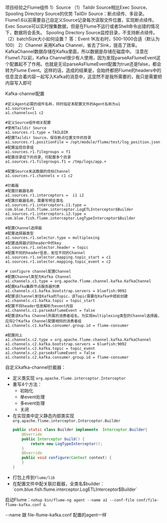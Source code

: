 项目经验之Flume组件
1）Source
（1）Taildir Source相比Exec Source、Spooling Directory Source的优势
TailDir Source：断点续传、多目录。Flume1.6以前需要自己自定义Source记录每次读取文件位置，实现断点续传。
Exec Source可以实时搜集数据，但是在Flume不运行或者Shell命令出错的情况下，数据将会丢失。
Spooling Directory Source监控目录，不支持断点续传。
（2）batchSize大小如何设置？
答：Event 1K左右时，500-1000合适（默认为100）
2）Channel
采用Kafka Channel，省去了Sink，提高了效率。KafkaChannel数据存储在Kafka里面，所以数据是存储在磁盘中。
注意在Flume1.7以前，Kafka Channel很少有人使用，因为发现parseAsFlumeEvent这个配置起不了作用。也就是无论parseAsFlumeEvent配置为true还是false，都会转为Flume Event。这样的话，造成的结果是，会始终都把Flume的headers中的信息混合着内容一起写入Kafka的消息中，这显然不是我所需要的，我只是需要把内容写入即可


Kafka-channel配置
```
#定义Agent必需的组件名称，同时指定本配置文件的Agent名称为a1
a1.sources=r1
a1.channels=c1 c2

#定义Source组件相关配置
#使用Taildir Source
a1.sources.r1.type = TAILDIR
#配置Taildir Source，保存断点位置文件的目录
a1.sources.r1.positionFile = /opt/module/flume/test/log_position.json
#配置监控目录组
a1.sources.r1.filegroups = f1
#配置目录组下的目录，可配置多个目录
a1.sources.r1.filegroups.f1 = /tmp/logs/app.+

#配置Source发送数据的目标Channel
a1.sources.r1.channels = c1 c2

#拦截器
#配置拦截器名称
a1.sources.r1.interceptors =  i1 i2
#配置拦截器名称，需要写明全类名
a1.sources.r1.interceptors.i1.type = com.blue.fish.flume.interceptor.LogETLInterceptor$Builder
a1.sources.r1.interceptors.i2.type = com.blue.fish.flume.interceptor.LogTypeInterceptor$Builder

#配置Channel选择器
#配置选择器类型
a1.sources.r1.selector.type = multiplexing
#配置选择器识别header中的key
a1.sources.r1.selector.header = topic
#配置不同的header信息，发往不同的Channel
a1.sources.r1.selector.mapping.topic_start = c1
a1.sources.r1.selector.mapping.topic_event = c2

# configure channel配置Channel
#配置Channel类型为Kafka Channel
a1.channels.c1.type = org.apache.flume.channel.kafka.KafkaChannel
#配置Kafka集群节点服务器列表
a1.channels.c1.kafka.bootstrap.servers = bluefish:9092
#配置该Channel发往Kafka的Topic，该Topic需要在Kafka中提前创建
a1.channels.c1.kafka.topic = topic_start
#配置不将header信息解析为event内容
a1.channels.c1.parseAsFlumeEvent = false
#配置该Kafka Channel所属的消费者组名，为实现multiplexing类型的Channel选择器，应将2个Kafka Channel配置相同的消费者组
a1.channels.c1.kafka.consumer.group.id = flume-consumer

#配置同上
a1.channels.c2.type = org.apache.flume.channel.kafka.KafkaChannel
a1.channels.c2.kafka.bootstrap.servers = bluefish:9092
a1.channels.c2.kafka.topic = topic_event
a1.channels.c2.parseAsFlumeEvent = false
a1.channels.c2.kafka.consumer.group.id = flume-consumer
```

自定义kafka-channel拦截器：
- 定义类实现 `org.apache.flume.interceptor.Interceptor`
- 重写4个方法：
    - 初始化
    - 单event处理
    - 多event处理
    - 关闭
- 在实现类中定义静态内部类实现 `org.apache.flume.interceptor.Interceptor.Builder`
    ```java
    public static class Builder implements  Interceptor.Builder{
        @Override
        public Interceptor build() {
            return new LogTypeInterceptor();
        }
        @Override
        public void configure(Context context) {
        }
    }
    ```
- 打包上传到`flume/lib`
- 在配置文件中配关联拦截器，全类名$builder：`com.blue.fish.flume.interceptor.LogETLInterceptor$Builder`


启动Flume：`nohup bin/flume-ng agent --name a1 --conf-file conf/file-flume-kafka.conf &`

--name 跟 file-flume-kafka.conf 配置的agent一样